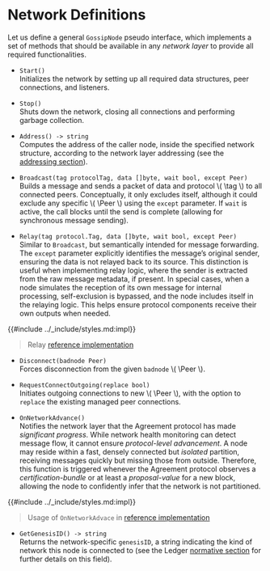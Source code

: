 $$
\newcommand \Peer {\mathrm{Peer}}
\newcommand \tag {\mathrm{tag}}
$$

# Network Definitions

Let us define a general `GossipNode` pseudo interface, which implements a set of
methods that should be available in any _network layer_ to provide all required
functionalities.

- `Start()`\
Initializes the network by setting up all required data structures, peer connections,
and listeners.

- `Stop()`\
Shuts down the network, closing all connections and performing garbage collection.

- `Address() -> string`\
Computes the address of the caller node, inside the specified network structure,
according to the network layer addressing (see the [addressing section](network-nn-addressing.md)).

- `Broadcast(tag protocolTag, data []byte, wait bool, except Peer)`\
Builds a message and sends a packet of data and protocol \\( \tag \\) to all connected
peers. Conceptually, it only excludes itself, although it could exclude any specific
\\( \Peer \\) using the `except` parameter. If `wait` is active, the call blocks
until the send is complete (allowing for synchronous message sending).

- `Relay(tag protocol.Tag, data []byte, wait bool, except Peer)`\
Similar to `Broadcast`, but semantically intended for message forwarding. The `except`
parameter explicitly identifies the message’s original sender, ensuring the data
is not relayed back to its source. This distinction is useful when implementing
relay logic, where the sender is extracted from the raw message metadata, if present.
In special cases, when a node simulates the reception of its own message for internal
processing, self-exclusion is bypassed, and the node includes itself in the relaying
logic. This helps ensure protocol components receive their own outputs when needed.

{{#include ../_include/styles.md:impl}}
> Relay [reference implementation](https://github.com/algorand/go-algorand/blob/ad67b95fcffe250af94de5d1365dd3b81b845f39/agreement/gossip/network.go#L155)

- `Disconnect(badnode Peer)`\
Forces disconnection from the given `badnode` \\( \Peer \\).

- `RequestConnectOutgoing(replace bool)`\
Initiates outgoing connections to new \\( \Peer \\), with the option to `replace`
the existing managed peer connections.

- `OnNetworkAdvance()`\
Notifies the network layer that the Agreement protocol has made _significant progress_.
While network health monitoring can detect message flow, it cannot ensure _protocol-level
advancement_. A node may reside within a fast, densely connected but _isolated_
partition, receiving messages quickly but missing those from outside. Therefore,
this function is triggered whenever the Agreement protocol observes a _certification-bundle_
or at least a _proposal-value_ for a new block, allowing the node to confidently
infer that the network is not partitioned.

{{#include ../_include/styles.md:impl}}
> Usage of `OnNetworkAdvace` in [reference implementation](https://github.com/algorand/go-algorand/blob/ad67b95fcffe250af94de5d1365dd3b81b845f39/node/impls.go#L87)

- `GetGenesisID() -> string`\
Returns the network-specific `genesisID`, a string indicating the kind of network
this node is connected to (see the Ledger [normative section](ledger.md#genesis-identifier)
for further details on this field).